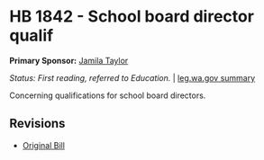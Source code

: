 # HB 1842 - School board director qualif
**Primary Sponsor:** [Jamila Taylor](/person/leg/jamila.taylor.md)

*Status: First reading, referred to Education.* | [leg.wa.gov summary](https://app.leg.wa.gov/billsummary?BillNumber=1842&Year=2021)

Concerning qualifications for school board directors.

## Revisions
* [Original Bill](1/)